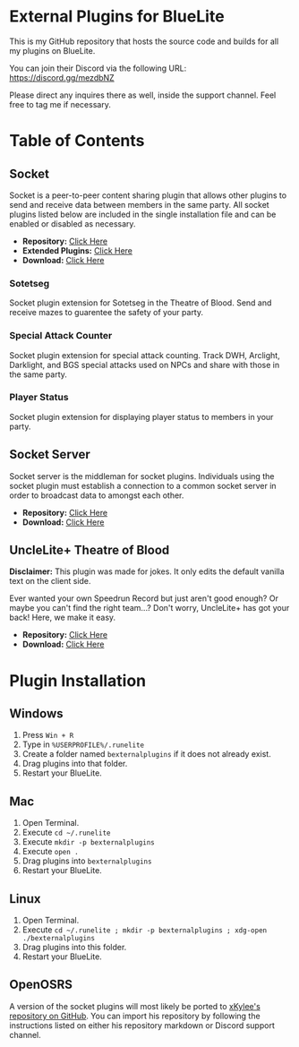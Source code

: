 # External Plugins for BlueLite

This is my GitHub repository that hosts the source code and builds for all my plugins on BlueLite.

You can join their Discord via the following URL: https://discord.gg/mezdbNZ

Please direct any inquires there as well, inside the support channel. Feel free to tag me if necessary. 

# Table of Contents

## Socket

Socket is a peer-to-peer content sharing plugin that allows other plugins to send and receive data between members in the same party. All socket plugins listed below are included in the single installation file and can be enabled or disabled as necessary.

- **Repository:** [Click Here](./socket)
- **Extended Plugins:** [Click Here](./socket/plugins)
- **Download:** [Click Here](https://github.com/kThisIsCvpv/bexternalplugins/releases/download/1.0.7/unclelitetob.jar)

### Sotetseg

Socket plugin extension for Sotetseg in the Theatre of Blood. Send and receive mazes to guarentee the safety of your party.

### Special Attack Counter

Socket plugin extension for special attack counting. Track DWH, Arclight, Darklight, and BGS special attacks used on NPCs and share with those in the same party.

### Player Status

Socket plugin extension for displaying player status to members in your party.

## Socket Server

Socket server is the middleman for socket plugins. Individuals using the socket plugin must establish a connection to a common socket server in order to broadcast data to amongst each other.

- **Repository:** [Click Here](./socket-server-standalone)
- **Download:** [Click Here](https://github.com/kThisIsCvpv/bexternalplugins/releases/download/1.0.7/unclelitetob.jar)

## UncleLite+ Theatre of Blood

**Disclaimer:** This plugin was made for jokes. It only edits the default vanilla text on the client side.

Ever wanted your own Speedrun Record but just aren't good enough? Or maybe you can't find the right team...? Don't worry, UncleLite+ has got your back! Here, we make it easy.

- **Repository:** [Click Here](./unclelitetob)
- **Download:** [Click Here](https://github.com/kThisIsCvpv/bexternalplugins/releases/download/1.0.7/unclelitetob.jar)

# Plugin Installation

## Windows

1. Press ``Win + R``
2. Type in ``%USERPROFILE%/.runelite``
3. Create a folder named ``bexternalplugins`` if it does not already exist.
4. Drag plugins into that folder.
5. Restart your BlueLite.

## Mac

1. Open Terminal.
2. Execute ``cd ~/.runelite``
3. Execute ``mkdir -p bexternalplugins``
4. Execute ``open .``
5. Drag plugins into ``bexternalplugins``
6. Restart your BlueLite.

## Linux

1. Open Terminal.
2. Execute ``cd ~/.runelite ; mkdir -p bexternalplugins ; xdg-open ./bexternalplugins``
3. Drag plugins into this folder.
4. Restart your BlueLite.

## OpenOSRS

A version of the socket plugins will most likely be ported to [xKylee's repository on GitHub](https://github.com/xKylee/plugins-release). You can import his repository by following the instructions listed on either his repository markdown or Discord support channel.
